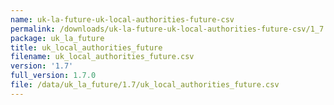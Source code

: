 ```yaml
---
name: uk-la-future-uk-local-authorities-future-csv
permalink: /downloads/uk-la-future-uk-local-authorities-future-csv/1_7
package: uk_la_future
title: uk_local_authorities_future
filename: uk_local_authorities_future.csv
version: '1.7'
full_version: 1.7.0
file: /data/uk_la_future/1.7/uk_local_authorities_future.csv
---
```


